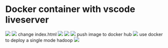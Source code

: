 # Docker container with vscode liveserver
<img src='https://drive.google.com/uc?export=view&id=1Qt5o5Yt3I5up-foLJt4H7AwF5eAApvAa'>
<img src='https://user-images.githubusercontent.com/122704850/225274390-25817bed-2bb2-45ed-9726-568a2a37c14a.png'>
change index.html
<img src='https://user-images.githubusercontent.com/122704850/225285791-54d1b759-e269-4148-89e7-b3cde81a5979.png'>
<img src='https://user-images.githubusercontent.com/122704850/225817113-d13136b9-f7d5-408d-825a-4a4d40c6021b.png'>
<img src='https://user-images.githubusercontent.com/122704850/225817445-c7edcd01-a88c-4ec9-bfc6-de94dbd278f7.png'>
push image to docker hub
<img src='https://user-images.githubusercontent.com/122704850/225820220-11554f63-5c95-42fe-8336-13ef35347844.png'>
use docker to deploy a single mode hadoop
<img src='https://user-images.githubusercontent.com/122704850/226149140-d814b1ae-1905-46dc-8cc9-15f3912adb12.png'>
